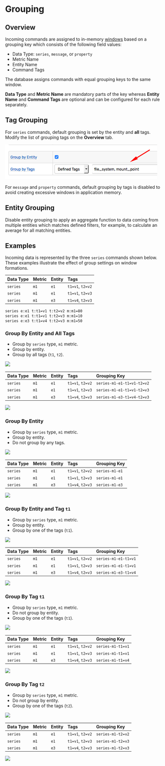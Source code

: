 # Grouping

## Overview

Incoming commands are assigned to in-memory [windows](window.md) based on a grouping key which consists of the following field values:

* Data Type: `series`, `message`, or `property`
* Metric Name
* Entity Name
* Command Tags

The database assigns commands with equal grouping keys to the same window.

**Data Type** and **Metric Name** are mandatory parts of the key whereas **Entity Name** and **Command Tags**  are optional and can be configured for each rule separately.

## Tag Grouping

For `series` commands, default grouping is set by the entity and **all** tags. Modify the list of grouping tags on the **Overview** tab.

![](./images/group-by-defined-tags.png)

For `message` and `property` commands, default grouping by tags is disabled to avoid creating excessive windows in application memory.

## Entity Grouping

Disable entity grouping to apply an aggregate function to data coming from multiple entities which matches defined filters, for example, to calculate an average for all matching entities.

## Examples

Incoming data is represented by the three `series` commands shown below. These examples illustrate the effect of group settings on window formations.

| Data Type | Metric | Entity | Tags |
|---|---|---|:---|
| `series` | `m1` | `e1` | `t1=v1`, `t2=v2` |
| `series` | `m1` | `e1` | `t1=v1`, `t2=v3` |
| `series` | `m1` | `e3` | `t1=v4`, `t2=v3` |

```ls
series e:e1 t:t1=v1 t:t2=v2 m:m1=80
series e:e1 t:t1=v1 t:t2=v3 m:m1=10
series e:e3 t:t1=v4 t:t2=v3 m:m1=50
```

### Group By Entity and All Tags

* Group by `series` type, `m1` metric.
* Group by entity.
* Group by all tags (`t1`, `t2`).

![](./images/group-by-all-form.png)

| Data Type | Metric | Entity | Tags | Grouping Key |
|---|---|---|:---|:---|
| `series` | `m1` | `e1` | `t1=v1`, `t2=v2` | `series-m1-e1-t1=v1-t2=v2` |
| `series` | `m1` | `e1` | `t1=v1`, `t2=v3` | `series-m1-e1-t1=v1-t2=v3` |
| `series` | `m1` | `e3` | `t1=v4`, `t2=v3` | `series-m1-e3-t1=v4-t2=v3` |

![](./images/group-by-all.png)

### Group By Entity

* Group by `series` type, `m1` metric.
* Group by entity.
* Do not group by any tags.

![](./images/group-by-no-tags-form.png)

| Data Type | Metric | Entity | Tags | Grouping Key |
|---|---|---|:---|:---|
| `series` | `m1` | `e1` | `t1=v1`, `t2=v2` | `series-m1-e1` |
| `series` | `m1` | `e1` | `t1=v1`, `t2=v3` | `series-m1-e1` |
| `series` | `m1` | `e3` | `t1=v4`, `t2=v3` | `series-m1-e3` |

![](./images/group-by-no-tags.png)

### Group By Entity and Tag `t1`

* Group by `series` type, `m1` metric.
* Group by entity.
* Group by one of the tags (`t1`).

![](./images/group-by-entity-tag-t1-form.png)

| Data Type | Metric | Entity | Tags | Grouping Key |
|---|---|---|:---|:---|
| `series` | `m1` | `e1` | `t1=v1`, `t2=v2` | `series-m1-e1-t1=v1` |
| `series` | `m1` | `e1` | `t1=v1`, `t2=v3` | `series-m1-e1-t1=v1` |
| `series` | `m1` | `e3` | `t1=v4`, `t2=v3` | `series-m1-e3-t1=v4` |

![](./images/group-by-entity-tag-t1.png)

### Group By Tag `t1`

* Group by `series` type, `m1` metric.
* Do not group by entity.
* Group by one of the tags (`t1`).

![](./images/group-by-tag-t1-form.png)

| Data Type | Metric | Entity | Tags | Grouping Key |
|---|---|---|:---|:---|
| `series` | `m1` | `e1` | `t1=v1`, `t2=v2` | `series-m1-t1=v1` |
| `series` | `m1` | `e1` | `t1=v1`, `t2=v3` | `series-m1-t1=v1` |
| `series` | `m1` | `e3` | `t1=v4`, `t2=v3` | `series-m1-t1=v4` |

![](./images/group-by-tag-t1.png)

### Group By Tag `t2`

* Group by `series` type, `m1` metric.
* Do not group by entity.
* Group by one of the tags (`t2`).

![](./images/group-by-tag-t2-form.png)

| Data Type | Metric | Entity | Tags | Grouping Key |
|---|---|---|:---|:---|
| `series` | `m1` | `e1` | `t1=v1`, `t2=v2` | `series-m1-t2=v2` |
| `series` | `m1` | `e1` | `t1=v1`, `t2=v3` | `series-m1-t2=v3` |
| `series` | `m1` | `e3` | `t1=v4`, `t2=v3` | `series-m1-t2=v3` |

![](./images/group-by-tag-t2.png)
